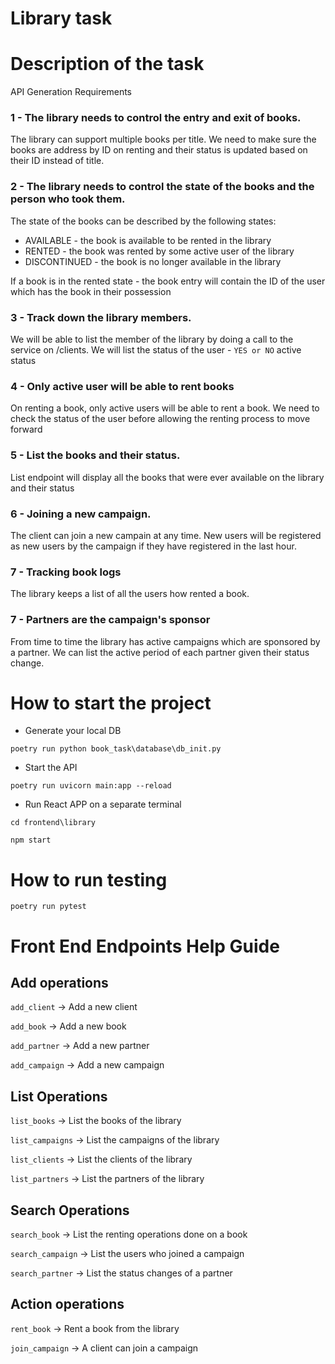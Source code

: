 # Library task

# Description of the task

API Generation Requirements

### 1 - The library needs to control the entry and exit of books.

The library can support multiple books per title. We need to make sure the books are address by ID on renting and their status is updated based on
their ID instead of title.

### 2 - The library needs to control the state of the books and the person who took them.

The state of the books can be described by the following states:

- AVAILABLE - the book is available to be rented in the library
- RENTED - the book was rented by some active user of the library
- DISCONTINUED - the book is no longer available in the library

If a book is in the rented state - the book entry will contain the ID of the user which has the book
in their possession

### 3 - Track down the library members.

We will be able to list the member of the library by doing a call to the service on /clients.
We will list the status of the user - ```YES or NO``` active status

### 4 - Only active user will be able to rent books

On renting a book, only active users will be able to rent a book. We need to check the status of the user
before allowing the renting process to move forward

### 5 - List the books and their status.

List endpoint will display all the books that were ever available on the library
and their status

### 6 - Joining a new campaign.

The client can join a new campain at any time. New users will  be registered as new users
by the campaign if they have registered in the last hour.

### 7 - Tracking book logs

The library keeps a list of all the users how rented a book.

### 7 - Partners are the campaign's sponsor

From time to time the library has active campaigns which are sponsored by a 
partner. We can list the active period of each partner given their status change.


# How to start the project

- Generate your local DB

```poetry run python book_task\database\db_init.py```

- Start the API

```poetry run uvicorn main:app --reload```

- Run React APP on a separate terminal

```cd frontend\library```

```npm start```


# How to run testing

```poetry run pytest```


# Front End Endpoints Help Guide

## Add operations

```add_client``` -> Add a new client

```add_book``` -> Add a new book

```add_partner``` -> Add a new partner

```add_campaign``` -> Add a new campaign

## List Operations

```list_books``` -> List the books of the library

```list_campaigns``` -> List the campaigns of the library

```list_clients``` -> List the clients of the library

```list_partners``` -> List the partners of the library

## Search Operations

```search_book``` -> List the renting operations done on a book

```search_campaign``` -> List the users who joined a campaign

```search_partner``` -> List the status changes of a partner

## Action operations

```rent_book``` -> Rent a book from the library

```join_campaign``` -> A client can join a campaign